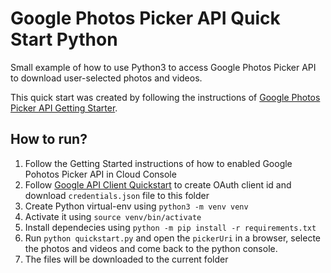 # Google Photos Picker API Quick Start Python

Small example of how to use Python3 to access Google Photos Picker API to download user-selected photos and videos.

This quick start was created by following the instructions of [Google Photos Picker API Getting Starter](https://developers.google.com/photos/picker/guides/get-started-picker).

## How to run?

1. Follow the Getting Started instructions of how to enabled Google Pohotos Picker API in Cloud Console
2. Follow [Google API Client Quickstart](https://developers.google.com/docs/api/quickstart/python) to create OAuth client id and download `credentials.json` file to this folder
3. Create Python virtual-env using `python3 -m venv venv`
4. Activate it using `source venv/bin/activate`
5. Install dependecies using `python -m pip install -r requirements.txt`
6. Run `python quickstart.py` and open the `pickerUri` in a browser, selecte the photos and videos and come back to the python console.
7. The files will be downloaded to the current folder

